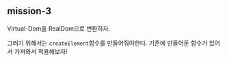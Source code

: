 ## mission-3

Virtual-Dom을 RealDom으로 변환하자.

그러기 위해서는 `createElement`함수를 만들어줘야한다. 기존에 만들어둔 함수가 있어서 가져와서 적용해보자!
